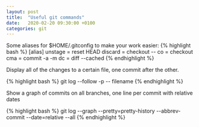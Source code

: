 ```yaml
---
layout: post
title:  "Useful git commands"
date:   2020-02-20 09:30:00 +0100
categories: git
---
```


Some aliases for $HOME/.gitconfig to make your work easier:
{% highlight bash %}
[alias]
    unstage = reset HEAD
    discard = checkout --
    co = checkout
    cma = commit -a -m
    dc = diff --cached
{% endhighlight %}

Display all of the changes to a certain file, one commit after the other.

{% highlight bash %}
git log --follow -p -- filename
{% endhighlight %}

Show a graph of commits on all branches, one line per commit with relative dates

{% highlight bash %}
git log --graph --pretty=pretty-history --abbrev-commit --date=relative --all
{% endhighlight %}
